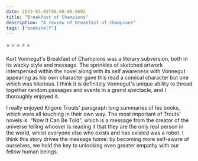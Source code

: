 ```yaml
---    
date: 2022-03-05T08:00:00.000Z
title: "Breakfast of Champions"
description: "A review of Breakfast of Champions"
tags: ["bookshelf"]
---   
```

⭐ ⭐ ⭐ ⭐ ⭐ 

Kurt Vonnegut's Breakfast of Champions was a literary subversion, both in its wacky style and message. The sprinkles of sketched artwork interspersed within the novel along with its self awareness with Vonnegut appearing as his own character gave this read a comical character but one which was hilarious. I think it is definitely Vonnegut's unique ability to thread together random passages and events in a grand spectacle, and I thoroughly enjoyed it. 

I really enjoyed Kilgore Trouts' paragraph long summaries of his books, which were all touching in their own way. The most important of Trouts' novels is  “Now It Can Be Told”, which is a message from the creator of the universe telling whoever is reading it that they are the only real person in the world, whilst everyone else who exists and has existed was a robot. I think this story drives the message home: by becoming more self-aware of ourselves, we hold the key to unlocking even greater empathy with our fellow human beings.